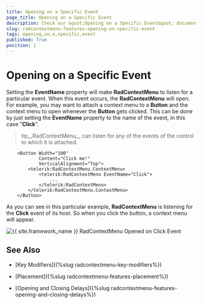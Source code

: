 ```yaml
---
title: Opening on a Specific Event
page_title: Opening on a Specific Event
description: Check our &quot;Opening on a Specific Event&quot; documentation article for the RadContextMenu {{ site.framework_name }} control.
slug: radcontextmenu-features-opening-on-specific-event
tags: opening,on,a,specific,event
published: True
position: 1
---
```


# Opening on a Specific Event

Setting the __EventName__ property will make __RadContextMenu__ to listen for a particular event. When this event occurs, the __RadContextMenu__ will open. For example, you may want to attach a context menu to a __Button__ and the context menu to open whenever the __Button__ gets clicked. This can be done by just setting the __EventName__ property to the name of the event, in this case "__Click__".

>tip__RadContextMenu__ can listen for any of the events of the control to which it is attached.



```XAML
	<Button Width="100"
	        Content="Click me!"
	        VerticalAlignment="Top">
	    <telerik:RadContextMenu.ContextMenu>
	        <telerik:RadContextMenu EventName="Click">
	            ...
	        </telerik:RadContextMenu>
	    </telerik:RadContextMenu.ContextMenu>
	</Button>
```

As you can see in this particular example, __RadContextMenu__ is listening for the __Click__ event of its host. So when you click the button, a context menu will appear.

![{{ site.framework_name }} RadContextMenu Opened on Click Event](images/RadContextMenu_Features_EventName_01.png)

## See Also

 * [Key Modifiers]({%slug radcontextmenu-key-modifiers%})

 * [Placement]({%slug radcontextmenu-features-placement%})

 * [Opening and Closing Delays]({%slug radcontextmenu-features-opening-and-closing-delays%})
